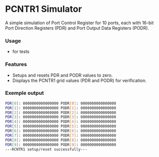 # PCNTR1 Simulator

A simple simulation of Port Control Register for 10 ports, each with 16-bit Port Direction Registers (PDR) and Port Output Data Registers (PODR).
### Usage

- for tests

### Features
- Setups and resets PDR and PODR values to zero.
- Displays the PCNTR1 grid values (PDR and PODR) for verification.

### Exemple output
  ```bash
PDR[0]: 0000000000000000 PODR[0]: 0000000000000000
PDR[1]: 0000000000000000 PODR[1]: 0000000000000000
PDR[2]: 0000000000000000 PODR[2]: 0000000000000000
PDR[3]: 0000000000000000 PODR[3]: 0000000000000000
PDR[4]: 0000000000000000 PODR[4]: 0000000000000000
PDR[5]: 0000000000000000 PODR[5]: 0000000000000000
PDR[6]: 0000000000000000 PODR[6]: 0000000000000000
PDR[7]: 0000000000000000 PODR[7]: 0000000000000000
PDR[8]: 0000000000000000 PODR[8]: 0000000000000000
PDR[9]: 0000000000000000 PODR[9]: 0000000000000000
---RCNTR1 setup/reset successfully---
  ```